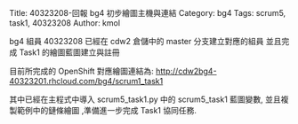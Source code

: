 Title: 40323208-回報 bg4 初步繪圖主機與連結
Category: bg4
Tags: scrum5, task1, 40323208
Author: kmol

bg4 組員 40323208 已經在 cdw2 倉儲中的 master 分支建立對應的組員 並且完成 Task1 的繪圖藍圖建立與註冊

<!-- PELICAN_END_SUMMARY -->

目前所完成的 OpenShift 對應繪圖連結為: <a href="http://cdw2bg4-40323201.rhcloud.com/bg4/scrum1_task1">http://cdw2bg4-40323201.rhcloud.com/bg4/scrum1_task1</a>

其中已經在主程式中導入 scrum5_task1.py 中的 scrum5_task1 藍圖變數, 並且複製範例中的鏈條繪圖 ,準備進一步完成 Task1 協同任務.
